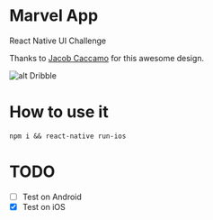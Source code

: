 # Marvel App
React Native UI Challenge 

Thanks to [Jacob Caccamo](https://dribbble.com/jacobcaccamo) for this awesome design.

![alt Dribble](https://raw.githubusercontent.com/cinder92/react-native-marvel-app/master/how-app-should-look.png)

# How to use it

`npm i && react-native run-ios`

# TODO

- [ ] Test on Android
- [x] Test on iOS
